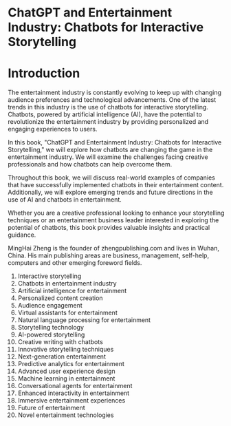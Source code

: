 # ChatGPT and Entertainment Industry: Chatbots for Interactive Storytelling

# Introduction

The entertainment industry is constantly evolving to keep up with changing audience preferences and technological advancements. One of the latest trends in this industry is the use of chatbots for interactive storytelling. Chatbots, powered by artificial intelligence (AI), have the potential to revolutionize the entertainment industry by providing personalized and engaging experiences to users.

In this book, "ChatGPT and Entertainment Industry: Chatbots for Interactive Storytelling," we will explore how chatbots are changing the game in the entertainment industry. We will examine the challenges facing creative professionals and how chatbots can help overcome them.

Throughout this book, we will discuss real-world examples of companies that have successfully implemented chatbots in their entertainment content. Additionally, we will explore emerging trends and future directions in the use of AI and chatbots in entertainment.

Whether you are a creative professional looking to enhance your storytelling techniques or an entertainment business leader interested in exploring the potential of chatbots, this book provides valuable insights and practical guidance.

MingHai Zheng is the founder of zhengpublishing.com and lives in Wuhan, China. His main publishing areas are business, management, self-help, computers and other emerging foreword fields.



1. Interactive storytelling
2. Chatbots in entertainment industry
3. Artificial intelligence for entertainment
4. Personalized content creation
5. Audience engagement
6. Virtual assistants for entertainment
7. Natural language processing for entertainment
8. Storytelling technology
9. AI-powered storytelling
10. Creative writing with chatbots
11. Innovative storytelling techniques
12. Next-generation entertainment
13. Predictive analytics for entertainment
14. Advanced user experience design
15. Machine learning in entertainment
16. Conversational agents for entertainment
17. Enhanced interactivity in entertainment
18. Immersive entertainment experiences
19. Future of entertainment
20. Novel entertainment technologies

